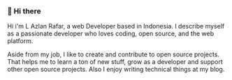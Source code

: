 ### 👋 Hi there 
<!-- <img src="https://media.giphy.com/media/hvRJCLFzcasrR4ia7z/giphy.gif" width="25px"> -->
Hi i'm L Azlan Rafar, a web Developer based in Indonesia. I describe myself as a passionate developer who loves coding, open source, and the web platform.

Aside from my job, I like to create and contribute to open source projects. That helps me to learn a ton of new stuff, grow as a developer and support other open source projects. Also I enjoy writing technical things at my blog.
